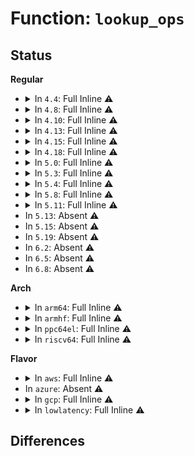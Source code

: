 # Function: <code>lookup_ops</code>

## Status
<b>Regular</b>
<ul>
<li>
<details>
<summary>In <code>4.4</code>: Full Inline ⚠️</summary>

**Collision:** Unique Static

**Inline:** Full

**Transformation:** False

**Instances:**

```
In drivers/mfd/abx500-core.c (ffffffff81591d65)
Location: drivers/mfd/abx500-core.c:22
Inline: True
Inline callers:
  - drivers/mfd/abx500-core.c:abx500_set_register_interruptible
  - drivers/mfd/abx500-core.c:abx500_get_register_interruptible
  - drivers/mfd/abx500-core.c:abx500_get_register_page_interruptible
  - drivers/mfd/abx500-core.c:abx500_mask_and_set_register_interruptible
  - drivers/mfd/abx500-core.c:abx500_get_chip_id
  - drivers/mfd/abx500-core.c:abx500_event_registers_startup_state_get
  - drivers/mfd/abx500-core.c:abx500_startup_irq_enabled
```
</details>
</li>
<li>
<details>
<summary>In <code>4.8</code>: Full Inline ⚠️</summary>

**Collision:** Unique Static

**Inline:** Full

**Transformation:** False

**Instances:**

```
In drivers/mfd/abx500-core.c (ffffffff815e6d65)
Location: drivers/mfd/abx500-core.c:22
Inline: True
Inline callers:
  - drivers/mfd/abx500-core.c:abx500_startup_irq_enabled
  - drivers/mfd/abx500-core.c:abx500_event_registers_startup_state_get
  - drivers/mfd/abx500-core.c:abx500_get_chip_id
  - drivers/mfd/abx500-core.c:abx500_mask_and_set_register_interruptible
  - drivers/mfd/abx500-core.c:abx500_get_register_page_interruptible
  - drivers/mfd/abx500-core.c:abx500_get_register_interruptible
  - drivers/mfd/abx500-core.c:abx500_set_register_interruptible
```
</details>
</li>
<li>
<details>
<summary>In <code>4.10</code>: Full Inline ⚠️</summary>

**Collision:** Unique Static

**Inline:** Full

**Transformation:** False

**Instances:**

```
In drivers/mfd/abx500-core.c (ffffffff81613bd5)
Location: drivers/mfd/abx500-core.c:23
Inline: True
Inline callers:
  - drivers/mfd/abx500-core.c:abx500_startup_irq_enabled
  - drivers/mfd/abx500-core.c:abx500_event_registers_startup_state_get
  - drivers/mfd/abx500-core.c:abx500_get_chip_id
  - drivers/mfd/abx500-core.c:abx500_mask_and_set_register_interruptible
  - drivers/mfd/abx500-core.c:abx500_get_register_page_interruptible
  - drivers/mfd/abx500-core.c:abx500_get_register_interruptible
  - drivers/mfd/abx500-core.c:abx500_set_register_interruptible
```
</details>
</li>
<li>
<details>
<summary>In <code>4.13</code>: Full Inline ⚠️</summary>

**Collision:** Unique Static

**Inline:** Full

**Transformation:** False

**Instances:**

```
In drivers/mfd/abx500-core.c (ffffffff81627bb5)
Location: drivers/mfd/abx500-core.c:23
Inline: True
Inline callers:
  - drivers/mfd/abx500-core.c:abx500_startup_irq_enabled
  - drivers/mfd/abx500-core.c:abx500_event_registers_startup_state_get
  - drivers/mfd/abx500-core.c:abx500_get_chip_id
  - drivers/mfd/abx500-core.c:abx500_mask_and_set_register_interruptible
  - drivers/mfd/abx500-core.c:abx500_get_register_page_interruptible
  - drivers/mfd/abx500-core.c:abx500_get_register_interruptible
  - drivers/mfd/abx500-core.c:abx500_set_register_interruptible
```
</details>
</li>
<li>
<details>
<summary>In <code>4.15</code>: Full Inline ⚠️</summary>

**Collision:** Unique Static

**Inline:** Full

**Transformation:** False

**Instances:**

```
In drivers/mfd/abx500-core.c (ffffffff816904b5)
Location: drivers/mfd/abx500-core.c:23
Inline: True
Inline callers:
  - drivers/mfd/abx500-core.c:abx500_startup_irq_enabled
  - drivers/mfd/abx500-core.c:abx500_event_registers_startup_state_get
  - drivers/mfd/abx500-core.c:abx500_get_chip_id
  - drivers/mfd/abx500-core.c:abx500_mask_and_set_register_interruptible
  - drivers/mfd/abx500-core.c:abx500_get_register_page_interruptible
  - drivers/mfd/abx500-core.c:abx500_get_register_interruptible
  - drivers/mfd/abx500-core.c:abx500_set_register_interruptible
```
</details>
</li>
<li>
<details>
<summary>In <code>4.18</code>: Full Inline ⚠️</summary>

**Collision:** Unique Static

**Inline:** Full

**Transformation:** False

**Instances:**

```
In drivers/mfd/abx500-core.c (ffffffff816cc5bf)
Location: drivers/mfd/abx500-core.c:23
Inline: True
Inline callers:
  - drivers/mfd/abx500-core.c:abx500_startup_irq_enabled
  - drivers/mfd/abx500-core.c:abx500_event_registers_startup_state_get
  - drivers/mfd/abx500-core.c:abx500_get_chip_id
  - drivers/mfd/abx500-core.c:abx500_mask_and_set_register_interruptible
  - drivers/mfd/abx500-core.c:abx500_get_register_page_interruptible
  - drivers/mfd/abx500-core.c:abx500_get_register_interruptible
  - drivers/mfd/abx500-core.c:abx500_set_register_interruptible
```
</details>
</li>
<li>
<details>
<summary>In <code>5.0</code>: Full Inline ⚠️</summary>

**Collision:** Unique Static

**Inline:** Full

**Transformation:** False

**Instances:**

```
In drivers/mfd/abx500-core.c (ffffffff816edb7f)
Location: drivers/mfd/abx500-core.c:23
Inline: True
Inline callers:
  - drivers/mfd/abx500-core.c:abx500_startup_irq_enabled
  - drivers/mfd/abx500-core.c:abx500_event_registers_startup_state_get
  - drivers/mfd/abx500-core.c:abx500_get_chip_id
  - drivers/mfd/abx500-core.c:abx500_mask_and_set_register_interruptible
  - drivers/mfd/abx500-core.c:abx500_get_register_page_interruptible
  - drivers/mfd/abx500-core.c:abx500_get_register_interruptible
  - drivers/mfd/abx500-core.c:abx500_set_register_interruptible
```
</details>
</li>
<li>
<details>
<summary>In <code>5.3</code>: Full Inline ⚠️</summary>

**Collision:** Unique Static

**Inline:** Full

**Transformation:** False

**Instances:**

```
In drivers/mfd/abx500-core.c (ffffffff81727300)
Location: drivers/mfd/abx500-core.c:23
Inline: True
Inline callers:
  - drivers/mfd/abx500-core.c:abx500_startup_irq_enabled
  - drivers/mfd/abx500-core.c:abx500_event_registers_startup_state_get
  - drivers/mfd/abx500-core.c:abx500_get_chip_id
  - drivers/mfd/abx500-core.c:abx500_mask_and_set_register_interruptible
  - drivers/mfd/abx500-core.c:abx500_get_register_page_interruptible
  - drivers/mfd/abx500-core.c:abx500_get_register_interruptible
  - drivers/mfd/abx500-core.c:abx500_set_register_interruptible
```
</details>
</li>
<li>
<details>
<summary>In <code>5.4</code>: Full Inline ⚠️</summary>

**Collision:** Unique Static

**Inline:** Full

**Transformation:** False

**Instances:**

```
In drivers/mfd/abx500-core.c (ffffffff8174b5b0)
Location: drivers/mfd/abx500-core.c:23
Inline: True
Inline callers:
  - drivers/mfd/abx500-core.c:abx500_startup_irq_enabled
  - drivers/mfd/abx500-core.c:abx500_event_registers_startup_state_get
  - drivers/mfd/abx500-core.c:abx500_get_chip_id
  - drivers/mfd/abx500-core.c:abx500_mask_and_set_register_interruptible
  - drivers/mfd/abx500-core.c:abx500_get_register_page_interruptible
  - drivers/mfd/abx500-core.c:abx500_get_register_interruptible
  - drivers/mfd/abx500-core.c:abx500_set_register_interruptible
```
</details>
</li>
<li>
<details>
<summary>In <code>5.8</code>: Full Inline ⚠️</summary>

**Collision:** Unique Static

**Inline:** Full

**Transformation:** False

**Instances:**

```
In drivers/mfd/abx500-core.c (ffffffff81809640)
Location: drivers/mfd/abx500-core.c:23
Inline: True
Inline callers:
  - drivers/mfd/abx500-core.c:abx500_startup_irq_enabled
  - drivers/mfd/abx500-core.c:abx500_event_registers_startup_state_get
  - drivers/mfd/abx500-core.c:abx500_get_chip_id
  - drivers/mfd/abx500-core.c:abx500_mask_and_set_register_interruptible
  - drivers/mfd/abx500-core.c:abx500_get_register_page_interruptible
  - drivers/mfd/abx500-core.c:abx500_get_register_interruptible
  - drivers/mfd/abx500-core.c:abx500_set_register_interruptible
```
</details>
</li>
<li>
<details>
<summary>In <code>5.11</code>: Full Inline ⚠️</summary>

**Collision:** Unique Static

**Inline:** Full

**Transformation:** False

**Instances:**

```
In drivers/mfd/abx500-core.c (ffffffff81819480)
Location: drivers/mfd/abx500-core.c:23
Inline: True
Inline callers:
  - drivers/mfd/abx500-core.c:abx500_startup_irq_enabled
  - drivers/mfd/abx500-core.c:abx500_event_registers_startup_state_get
  - drivers/mfd/abx500-core.c:abx500_get_chip_id
  - drivers/mfd/abx500-core.c:abx500_mask_and_set_register_interruptible
  - drivers/mfd/abx500-core.c:abx500_get_register_page_interruptible
  - drivers/mfd/abx500-core.c:abx500_get_register_interruptible
  - drivers/mfd/abx500-core.c:abx500_set_register_interruptible
```
</details>
</li>
<li>
In <code>5.13</code>: Absent ⚠️
</li>
<li>
In <code>5.15</code>: Absent ⚠️
</li>
<li>
In <code>5.19</code>: Absent ⚠️
</li>
<li>
In <code>6.2</code>: Absent ⚠️
</li>
<li>
In <code>6.5</code>: Absent ⚠️
</li>
<li>
In <code>6.8</code>: Absent ⚠️
</li>
</ul>
<b>Arch</b>
<ul>
<li>
<details>
<summary>In <code>arm64</code>: Full Inline ⚠️</summary>

**Collision:** Unique Static

**Inline:** Full

**Transformation:** False

**Instances:**

```
In drivers/mfd/abx500-core.c (ffff800010949730)
Location: drivers/mfd/abx500-core.c:23
Inline: True
Inline callers:
  - drivers/mfd/abx500-core.c:abx500_startup_irq_enabled
  - drivers/mfd/abx500-core.c:abx500_event_registers_startup_state_get
  - drivers/mfd/abx500-core.c:abx500_get_chip_id
  - drivers/mfd/abx500-core.c:abx500_mask_and_set_register_interruptible
  - drivers/mfd/abx500-core.c:abx500_get_register_page_interruptible
  - drivers/mfd/abx500-core.c:abx500_get_register_interruptible
  - drivers/mfd/abx500-core.c:abx500_set_register_interruptible
```
</details>
</li>
<li>
<details>
<summary>In <code>armhf</code>: Full Inline ⚠️</summary>

**Collision:** Unique Static

**Inline:** Full

**Transformation:** False

**Instances:**

```
In drivers/mfd/abx500-core.c (c0a32618)
Location: drivers/mfd/abx500-core.c:23
Inline: True
Inline callers:
  - drivers/mfd/abx500-core.c:abx500_startup_irq_enabled
  - drivers/mfd/abx500-core.c:abx500_event_registers_startup_state_get
  - drivers/mfd/abx500-core.c:abx500_get_chip_id
  - drivers/mfd/abx500-core.c:abx500_mask_and_set_register_interruptible
  - drivers/mfd/abx500-core.c:abx500_get_register_page_interruptible
  - drivers/mfd/abx500-core.c:abx500_get_register_interruptible
  - drivers/mfd/abx500-core.c:abx500_set_register_interruptible
```
</details>
</li>
<li>
<details>
<summary>In <code>ppc64el</code>: Full Inline ⚠️</summary>

**Collision:** Unique Static

**Inline:** Full

**Transformation:** False

**Instances:**

```
In drivers/mfd/abx500-core.c (c0000000009f4c9c)
Location: drivers/mfd/abx500-core.c:23
Inline: True
Inline callers:
  - drivers/mfd/abx500-core.c:abx500_startup_irq_enabled
  - drivers/mfd/abx500-core.c:abx500_event_registers_startup_state_get
  - drivers/mfd/abx500-core.c:abx500_get_chip_id
  - drivers/mfd/abx500-core.c:abx500_mask_and_set_register_interruptible
  - drivers/mfd/abx500-core.c:abx500_get_register_page_interruptible
  - drivers/mfd/abx500-core.c:abx500_get_register_interruptible
  - drivers/mfd/abx500-core.c:abx500_set_register_interruptible
```
</details>
</li>
<li>
<details>
<summary>In <code>riscv64</code>: Full Inline ⚠️</summary>

**Collision:** Unique Static

**Inline:** Full

**Transformation:** False

**Instances:**

```
In drivers/mfd/abx500-core.c (ffffffe0005bb428)
Location: drivers/mfd/abx500-core.c:23
Inline: True
Inline callers:
  - drivers/mfd/abx500-core.c:abx500_startup_irq_enabled
  - drivers/mfd/abx500-core.c:abx500_event_registers_startup_state_get
  - drivers/mfd/abx500-core.c:abx500_get_chip_id
  - drivers/mfd/abx500-core.c:abx500_mask_and_set_register_interruptible
  - drivers/mfd/abx500-core.c:abx500_get_register_page_interruptible
  - drivers/mfd/abx500-core.c:abx500_get_register_interruptible
  - drivers/mfd/abx500-core.c:abx500_set_register_interruptible
```
</details>
</li>
</ul>
<b>Flavor</b>
<ul>
<li>
<details>
<summary>In <code>aws</code>: Full Inline ⚠️</summary>

**Collision:** Unique Static

**Inline:** Full

**Transformation:** False

**Instances:**

```
In drivers/mfd/abx500-core.c (ffffffff817042b0)
Location: drivers/mfd/abx500-core.c:23
Inline: True
Inline callers:
  - drivers/mfd/abx500-core.c:abx500_startup_irq_enabled
  - drivers/mfd/abx500-core.c:abx500_event_registers_startup_state_get
  - drivers/mfd/abx500-core.c:abx500_get_chip_id
  - drivers/mfd/abx500-core.c:abx500_mask_and_set_register_interruptible
  - drivers/mfd/abx500-core.c:abx500_get_register_page_interruptible
  - drivers/mfd/abx500-core.c:abx500_get_register_interruptible
  - drivers/mfd/abx500-core.c:abx500_set_register_interruptible
```
</details>
</li>
<li>
In <code>azure</code>: Absent ⚠️
</li>
<li>
<details>
<summary>In <code>gcp</code>: Full Inline ⚠️</summary>

**Collision:** Unique Static

**Inline:** Full

**Transformation:** False

**Instances:**

```
In drivers/mfd/abx500-core.c (ffffffff8173ea70)
Location: drivers/mfd/abx500-core.c:23
Inline: True
Inline callers:
  - drivers/mfd/abx500-core.c:abx500_startup_irq_enabled
  - drivers/mfd/abx500-core.c:abx500_event_registers_startup_state_get
  - drivers/mfd/abx500-core.c:abx500_get_chip_id
  - drivers/mfd/abx500-core.c:abx500_mask_and_set_register_interruptible
  - drivers/mfd/abx500-core.c:abx500_get_register_page_interruptible
  - drivers/mfd/abx500-core.c:abx500_get_register_interruptible
  - drivers/mfd/abx500-core.c:abx500_set_register_interruptible
```
</details>
</li>
<li>
<details>
<summary>In <code>lowlatency</code>: Full Inline ⚠️</summary>

**Collision:** Unique Static

**Inline:** Full

**Transformation:** False

**Instances:**

```
In drivers/mfd/abx500-core.c (ffffffff81759eb0)
Location: drivers/mfd/abx500-core.c:23
Inline: True
Inline callers:
  - drivers/mfd/abx500-core.c:abx500_startup_irq_enabled
  - drivers/mfd/abx500-core.c:abx500_event_registers_startup_state_get
  - drivers/mfd/abx500-core.c:abx500_get_chip_id
  - drivers/mfd/abx500-core.c:abx500_mask_and_set_register_interruptible
  - drivers/mfd/abx500-core.c:abx500_get_register_page_interruptible
  - drivers/mfd/abx500-core.c:abx500_get_register_interruptible
  - drivers/mfd/abx500-core.c:abx500_set_register_interruptible
```
</details>
</li>
</ul>

## Differences
